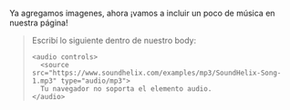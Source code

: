 Ya agregamos imagenes, ahora ¡vamos a incluir un poco de música en nuestra página!

> Escribí lo siguiente dentro de nuestro body:
>
> ```
><audio controls>
>   <source src="https://www.soundhelix.com/examples/mp3/SoundHelix-Song-1.mp3" type="audio/mp3">
>   Tu navegador no soporta el elemento audio.
> </audio>
> ```
